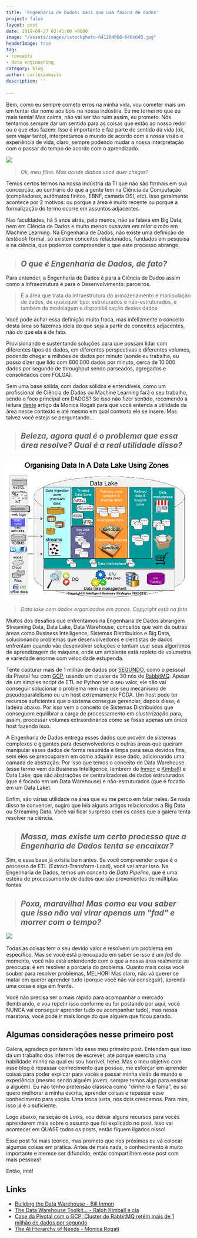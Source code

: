 ```yaml
---
title: 'Engenharia de Dados: mais que uma faxina de dados'
project: false
layout: post
date: 2019-09-27 03:45:00 +0000
image: "/assets/images/istockphoto-641284068-640x640.jpg"
headerImage: true
tag:
- concepts
- data engineering
category: blog
author: carlosdamazio
description: ''

---
```

Bem, como eu sempre cometo erros na minha vida, vou cometer mais um em tentar dar nome aos bois na nossa indústria. Eu me tornei no que eu mais temia! Mas calma, não vai ser tão ruim assim, eu prometo. Nós tentamos sempre dar um sentido para as coisas que estão ao nosso redor ou o que elas fazem. Isso é importante e faz parte do sentido da vida (ok, sem viajar tanto), interpretamos o mundo de acordo com a nossa visão e experiência de vida, claro, sempre podendo mudar a nossa interpretação com o passar do tempo de acordo com o aprendizado.

![](https://media.giphy.com/media/l0IypeKl9NJhPFMrK/giphy.gif)

> _Ok, meu filho. Mas aonde diabos você quer chegar?_

Temos certos termos na nossa indústria da TI que não são formais em sua concepção, ao contrário do que a gente tem na Ciência da Computação (compiladores, autômatos finitos, EBNF, camada OSI, etc). Isso geralmente acontece por 2 motivos: ou porque a área é muito recente ou porque a formalização do termo ocorre em assuntos adjacentes.

Nas faculdades, há 5 anos atrás, pelo menos, não se falava em Big Data, nem em Ciência de Dados e muito menos ousavam em _relar a mão_ em Machine Learning. Na Engenharia de Dados, não existe uma definição de _textbook_ formal, só existem conceitos relacionados, fundados em pesquisa e na ciência, que podemos compreender o que este processo abrange.

> ## _O que é Engenharia de Dados, de fato?_

Para entender, a Engenharia de Dados é para a Ciência de Dados assim como a Infraestrutura é para o Desenvolvimento: parceiros. 

> É a área que trata da infraestrutura do armazenamento e manipulação de dados, de quaisquer tipo: estruturados e não-estruturados, e também da modelagem e disponibilização destes dados. 

Você pode achar essa definição muito fraca, mas infelizmente o conceito desta área só fazemos ideia do que seja a partir de conceitos adjacentes, não do que ela é de fato.

Provisionando e sustentando soluções para que possam lidar com diferentes tipos de dados, em diferentes perspectivas e diferentes volumes, podendo chegar a milhões de dados por minuto (aonde eu trabalho, eu posso dizer que lido com 600.000 dados por minuto, cerca de 10.000 dados por segundo de throughput sendo parseados, agregados e consolidados com FOLGA). 

Sem uma base sólida, com dados sólidos e entendíveis, como um profissional de Ciência de Dados ou Machine Learning fará o seu trabalho, sendo o foco principal em DADOS? Se isso não fizer sentido, recomendo a leitura [deste](https://hackernoon.com/the-ai-hierarchy-of-needs-18f111fcc007) artigo da Monica Rogati para que você entenda a utilidade da área nesse contexto e até mesmo em qual contexto ele se insere. Mas talvez você esteja se perguntando...

> ## _Beleza, agora qual é o problema que essa área resolve? Qual é a real utilidade disso?_

![](/assets/images/Figure-2.png)

> _Data lake com dados organizados em zonas. Copyright está na foto._

Muitos dos desafios que enfrentamos na Engenharia de Dados abrangem Streaming Data, Data Lake, Data Warehouse, conceitos que vem de outras áreas como Business Intelligence, Sistemas Distribuídos e Big Data, solucionando problemas que desenvolvedores e cientistas de dados enfrentam quando vão desenvolver soluções e tentam usar seus algorítmos de aprendizagem de máquina, onde um ambiente está repleto de volumetria e variedade enorme com velocidade estupenda.

Tente capturar mais de 1 milhão de dados por [SEGUNDO](https://content.pivotal.io/blog/rabbitmq-hits-one-million-messages-per-second-on-google-compute-engine "pivotal"), como o pessoal da Pivotal fez com [GCP](https://cloud.google.com/ "GCP"), usando um cluster de 30 nós de [RabbitMQ](https://www.rabbitmq.com/ "RabbitMQ"). Apesar de um simples script de ETL no Python ter o seu valor, ele não vai conseguir solucionar o problema nem que use seu mecanismo de pseudoparalelismo ou um host extremamente FODA. Um host pode ter recursos suficientes que o sistema consegue gerenciar, depois disso, é ladeira abaixo. Por isso vem o conceito de Sistemas Distribuídos que conseguem equilibrar a carga de processamento em _clusterização_ para, assim, processar volumes extraordinários como se fosse apenas um único host fazendo isso.

A Engenharia de Dados entrega esses dados que provém de sistemas complexos e gigantes para desenvolvedores e outras áreas que queiram manipular esses dados de forma resumida e limpa para seus devidos fins, sem eles se preocuparem em como adquirir esse dado, adicionando uma camada de abstração. Por isso que temos o conceito de Data Warehouse (esse termo vem do Business Intelligence, lembrem do [Inmon](https://www.amazon.com/Building-Data-Warehouse-W-Inmon/dp/0764599445 "Building Data Warehouse") e [Kimball](https://www.amazon.com.br/Data-Warehouse-Toolkit-Definitive-Dimensional-ebook/dp/B00DRZX6XS/ref=asc_df_B00DRZX6XS/?tag=googleshopp00-20&linkCode=df0&hvadid=379727426149&hvpos=1o1&hvnetw=g&hvrand=8794885456156982741&hvpone=&hvptwo=&hvqmt=&hvdev=c&hvdvcmdl=&hvlocint=&hvlocphy=1001541&hvtargid=pla-406164365193&psc=1 "Kimball")) e Data Lake, que são abstrações de centralizadores de dados estruturados (que é focado em um Data Warehouse) e não-estruturados (que é focado em um Data Lake).

Enfim, são várias utilidade na área que eu me perco em falar neles. Se nada disso te convencer, sugiro que leia alguns artigos relacionados a Big Data ou Streaming Data. Você vai ficar surpreso com os cases que a galera tenta resolver na ciência.

> ## _Massa, mas existe um certo processo que a Engenharia de Dados tenta se encaixar?_

Sim, e essa base já existia bem antes. Se você compreender o que é o processo de ETL (Extract-Transform-Load), você vai amar isso. Na Engenharia de Dados, temos um conceito de _Data Pipeline_, que é uma esteira de processamento de dados que são provenientes de múltiplas fontes

> ## _Poxa, maravilha! Mas como eu vou saber que isso não vai virar apenas um "fad" e morrer com o tempo?_

![](https://media.giphy.com/media/pPhyAv5t9V8djyRFJH/giphy.gif)

Todas as coisas tem o seu devido valor e resolvem um  problema em específico. Mas se você está preocupado em saber se isso é um _fad_ do momento, você não está entendendo com o que a nossa área realmente se preocupa: é em resolver a porcaria do problema. Quanto mais coisa você souber para resolver problemas, MELHOR! Mas claro, não vá querer se matar em querer aprender tudo (porque você não vai conseguir), aprenda uma coisa e siga em frente.

Você não precisa ser o mais rápido para acompanhar o mercado (lembrando, e vou repetir isso conforme eu for postando por aqui, você NUNCA vai conseguir aprender tudo ou acompanhar tudo), mas nessa maratona, você pode ir mais longe do que alguém que ficou parado.

## Algumas considerações nesse primeiro post

Galera, agradeço por terem lido esse meu primeiro post. Entendam que isso dá um trabalho dos infernos de escrever, até porque exercita uma habilidade minha na qual eu sou horrível, hehe. Mas o meu objetivo com esse blog é repassar conhecimento que possuo, me esforçar em aprender coisas para poder explicar para vocês e passar minha visão de mundo e experiência (mesmo sendo alguém jovem, sempre temos algo para ensinar a alguém). Eu não tenho pretensão clássica como "dinheiro e fama", eu só quero melhorar a minha escrita, aprender coisas e repassar esse conhecimento para vocês. Uma troca justa, nós dois crescemos. Para mim, isso já é o suficiente.

Logo abaixo, na seção de _Links,_ vou deixar alguns recursos para vocês aprenderem mais sobre o assunto que foi explicado no post. Isso vai acontecer em QUASE todos os posts, então fiquem ligados nisso!

Esse post foi mais teórico, mas prometo que nos próximos eu vá colocar algumas coisas em prática. Antes de mais nada, o conhecimento é muito importante e merece ser difundido, então compartilhem esse post com mais pessoas!

Então, inté!

## Links

* [Building the Data Warehouse - Bill Inmon]()
* [The Data Warehouse Toolkit... - Ralph Kimball e cia](https://www.amazon.com/dp/1118530802/ref=pd_lpo_sbs_dp_ss_1?pf_rd_p=7a8f5654-37f5-4688-a266-a74309cad748&pf_rd_s=lpo-top-stripe-1&pf_rd_t=201&pf_rd_i=0764599445&pf_rd_m=ATVPDKIKX0DER&pf_rd_r=QHX66M7VBA9Z2SP5VM4Q&pf_rd_r=QHX66M7VBA9Z2SP5VM4Q&pf_rd_p=7a8f5654-37f5-4688-a266-a74309cad748)
* [Case da Pivotal com o GCP: Cluster de RabbitMQ retém mais de 1 milhão de dados por segundo](https://content.pivotal.io/blog/rabbitmq-hits-one-million-messages-per-second-on-google-compute-engine)
* [The AI Hierarchy of Needs - Monica Rogati](https://hackernoon.com/the-ai-hierarchy-of-needs-18f111fcc007)